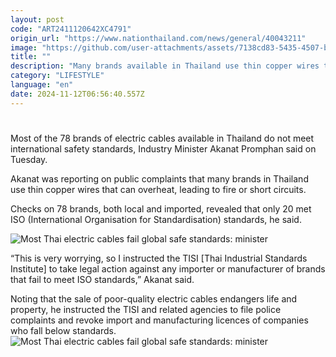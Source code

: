 ```yaml
---
layout: post
code: "ART2411120642XC4791"
origin_url: "https://www.nationthailand.com/news/general/40043211"
image: "https://github.com/user-attachments/assets/7138cd83-5435-4507-b998-7ed40ebf7ae1"
title: ""
description: "Many brands available in Thailand use thin copper wires that can overheat, leading to fire or short circuits"
category: "LIFESTYLE"
language: "en"
date: 2024-11-12T06:56:40.557Z
---
```


# 









Most of the 78 brands of electric cables available in Thailand do not meet international safety standards, Industry Minister Akanat Promphan said on Tuesday.

Akanat was reporting on public complaints that many brands in Thailand use thin copper wires that can overheat, leading to fire or short circuits.

Checks on 78 brands, both local and imported, revealed that only 20 met ISO (International Organisation for Standardisation) standards, he said.

  ![Most Thai electric cables fail global safe standards: minister](https://github.com/user-attachments/assets/eb15a8d0-07aa-4ac8-b0d2-838cad8e745a)

“This is very worrying, so I instructed the TISI \[Thai Industrial Standards Institute\] to take legal action against any importer or manufacturer of brands that fail to meet ISO standards,” Akanat said.

Noting that the sale of poor-quality electric cables endangers life and property, he instructed the TISI and related agencies to file police complaints and revoke import and manufacturing licences of companies who fall below standards.  
  ![Most Thai electric cables fail global safe standards: minister](https://github.com/user-attachments/assets/80f87138-be60-45f9-b1fb-154035c1a332)